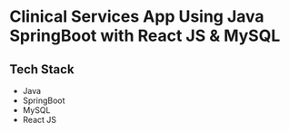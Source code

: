 # Clinical Services App Using Java SpringBoot with React JS & MySQL

## Tech Stack 

- Java
- SpringBoot
- MySQL
- React JS 
